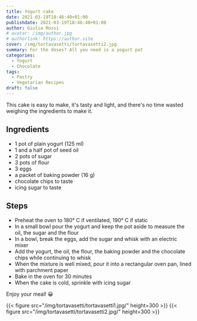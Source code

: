 ```yaml
---
title: Yogurt cake
date: 2021-03-19T18:46:40+01:00
publishdate: 2021-03-19T18:46:40+01:00
author: Giulia Rossi
# avatar: /img/author.jpg
# authorlink: https://author.site
cover: /img/tortavasetti/tortavasetti2.jpg
summary: For the doses? All you need is a yogurt pot
categories:
  - Yogurt
  - Chocolate
tags:
  - Pastry
  - Vegetarian Recipes
draft: false
---
```


This cake is easy to make, it's tasty and light, and there's no time wasted weighing the ingredients to make it.

## Ingredients

* 1 pot of plain yogurt (125 ml)
* 1 and a half pot of seed oil
* 2 pots of sugar
* 3 pots of flour
* 3 eggs
* a packet of baking powder (16 g)
* chocolate chips to taste
* icing sugar to taste

## Steps

* Preheat the oven to 180° C if ventilated, 190° C if static
* In a small bowl pour the yogurt and keep the pot aside to measure the oil, the sugar and the flour
* In a bowl, break the eggs, add the sugar and whisk with an electric mixer
* Add the yogurt, the oil, the flour, the baking powder and the chocolate chips while continuing to whisk
* When the mixture is well mixed, pour it into a rectangular oven pan, lined with parchment paper
* Bake in the oven for 30 minutes
* When the cake is cold, sprinkle with icing sugar

Enjoy your meal! 😀

{{< figure src="/img/tortavasetti/tortavasetti1.jpg/" height=300  >}}
{{< figure src="/img/tortavasetti/tortavasetti2.jpg/" height=300  >}}